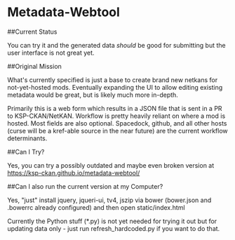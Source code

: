 # Metadata-Webtool


##Current Status

You can try it and the generated data *should* be good for submitting but the user interface is not great yet.


##Original Mission

What's currently specified is just a base to create brand new netkans for not-yet-hosted mods. Eventually expanding the UI to allow editing existing metadata would be great, but is likely much more in-depth.

Primarily this is a web form which results in a JSON file that is sent in a PR to KSP-CKAN/NetKAN. Workflow is pretty heavily reliant on where a mod is hosted. Most fields are also optional.
Spacedock, github, and all other hosts (curse will be a kref-able source in the near future) are the current workflow determinants.


##Can I Try?

Yes, you can try a possibly outdated and maybe even broken version at https://ksp-ckan.github.io/metadata-webtool/


##Can I also run the current version at my Computer?

Yes, "just" install jquery, jqueri-ui, tv4, jszip via bower (bower.json and .bowerrc already configured) and then open static/index.html

Currently the Python stuff (*.py) is not yet needed for trying it out but for updating data only - just run refresh_hardcoded.py if you want to do that.
